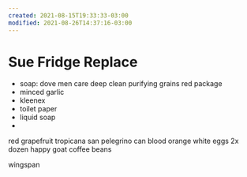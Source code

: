 ```yaml
---
created: 2021-08-15T19:33:33-03:00
modified: 2021-08-26T14:37:16-03:00
---
```


# Sue Fridge Replace

- soap: dove men care deep clean purifying grains red package 
- minced garlic
- kleenex
- toilet paper
- liquid soap 
- 


red grapefruit tropicana 
san pelegrino can blood orange 
white eggs 2x dozen
happy goat coffee beans

wingspan
